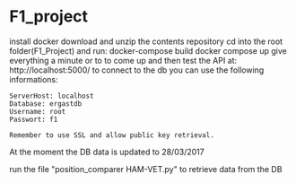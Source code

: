# F1_project

install docker
download and unzip the contents repository
cd into the root folder(F1_Project) and run:    docker-compose build
                                                docker compose up
give everything a minute or to to come up and then test the API at: http://localhost:5000/
to connect to the db you can use the following informations:

    ServerHost: localhost
    Database: ergastdb
    Username: root
    Passwort: f1

    Remember to use SSL and allow public key retrieval.

At the moment the DB data is updated to 28/03/2017

run the file "position_comparer HAM-VET.py" to retrieve data from the DB